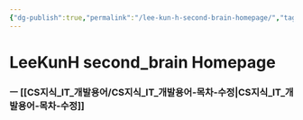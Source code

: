 ```yaml
---
{"dg-publish":true,"permalink":"/lee-kun-h-second-brain-homepage/","tags":["gardenEntry"]}
---
```


# LeeKunH second_brain Homepage


### ㅡ [[CS지식_IT_개발용어/CS지식_IT_개발용어-목차-수정\|CS지식_IT_개발용어-목차-수정]]

